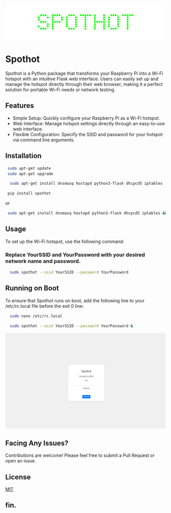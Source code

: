 
![Logo](https://github.com/skshadan/SpotHot/blob/main/images/spothot.png?raw=true)


# Spothot
Spothot is a Python package that transforms your Raspberry Pi into a Wi-Fi hotspot with an intuitive Flask web interface. Users can easily set up and manage the hotspot directly through their web browser, making it a perfect solution for portable Wi-Fi needs or network testing.




## Features
- Simple Setup: Quickly configure your Raspberry Pi as a Wi-Fi hotspot.
- Web Interface: Manage hotspot settings directly through an easy-to-use web interface.
- Flexible Configuration: Specify the SSID and password for your hotspot via command line arguments.


## Installation


```bash
 sudo apt-get update
 sudo apt-get upgrade
```
```bash
  sudo apt-get install dnsmasq hostapd python3-flask dhcpcd5 iptables
```
```bash
 pip install spothot
```
or

```bash
 sudo apt-get install dnsmasq hostapd python3-flask dhcpcd5 iptables && sudo pip install spothot
```












    
## Usage
To set up the Wi-Fi hotspot, use the following command:
### Replace YourSSID and YourPassword with your desired network name and password.
```bash
  sudo spothot --ssid YourSSID --password YourPassword
```


## Running on Boot
To ensure that Spothot runs on boot, add the following line to your /etc/rc.local file before the exit 0 line:
```bash
  sudo nano /etc/rc.local
```
```bash
  sudo spothot --ssid YourSSID --password YourPassword &
```

![Logo](https://github.com/skshadan/SpotHot/blob/main/images/wifi.png?raw=true)






## Facing Any Issues?

Contributions are welcome! Please feel free to submit a Pull Request or open an issue.

## License

[MIT](https://choosealicense.com/licenses/mit/)


## fin.